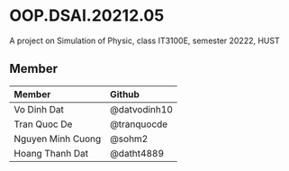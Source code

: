 # OOP.DSAI.20212.05

A project on Simulation of Physic, class IT3100E, semester 20222,
HUST

## Member

| Member            | Github        | 
| :--               |    :---       |
| Vo Dinh Dat       | @datvodinh10  |
| Tran Quoc De      | @tranquocde   |
| Nguyen Minh Cuong | @sohm2        |
| Hoang Thanh Dat   | @datht4889    |       

